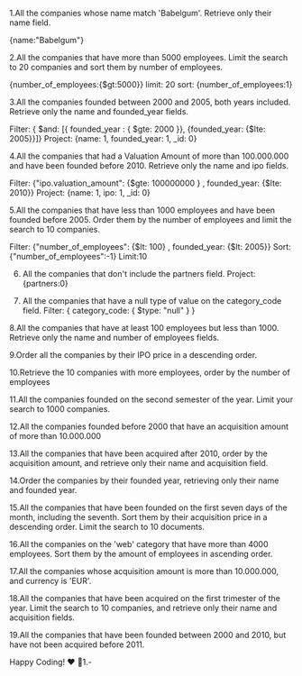 1.All the companies whose name match 'Babelgum'. Retrieve only their name field.

{name:"Babelgum"}

2.All the companies that have more than 5000 employees. Limit the search to 20 companies and sort them by number of employees.

{number_of_employees:{$gt:5000}}
limit: 20
sort: {number_of_employees:1}

3.All the companies founded between 2000 and 2005, both years included. Retrieve only the name and founded_year fields.

Filter: { $and: [{ founded_year : { $gte: 2000 }}, {founded_year: {$lte: 2005}}]}
Project: {name: 1, founded_year: 1, _id: 0}

4.All the companies that had a Valuation Amount of more than 100.000.000 and have been founded before 2010. Retrieve only the name and ipo fields.

Filter: {"ipo.valuation_amount": {$gte: 100000000 } , founded_year: {$lte: 2010}} 
Project: {name: 1, ipo: 1, _id: 0}

5.All the companies that have less than 1000 employees and have been founded before 2005. Order them by the number of employees and limit the search to 10 companies.

Filter: {"number_of_employees": {$lt: 100} , founded_year: {$lt: 2005}}
Sort: {"number_of_employees":-1}
Limit:10

6. All the companies that don't include the partners field.
Project: {partners:0}

7. All the companies that have a null type of value on the category_code field.
Filter: { category_code: { $type: "null" } }

8.All the companies that have at least 100 employees but less than 1000. Retrieve only the name and number of employees fields.

9.Order all the companies by their IPO price in a descending order.

10.Retrieve the 10 companies with more employees, order by the number of employees

11.All the companies founded on the second semester of the year. Limit your search to 1000 companies.

12.All the companies founded before 2000 that have an acquisition amount of more than 10.000.000

13.All the companies that have been acquired after 2010, order by the acquisition amount, and retrieve only their name and acquisition field.

14.Order the companies by their founded year, retrieving only their name and founded year.

15.All the companies that have been founded on the first seven days of the month, including the seventh. Sort them by their acquisition price in a descending order. Limit the search to 10 documents.

16.All the companies on the 'web' category that have more than 4000 employees. Sort them by the amount of employees in ascending order.

17.All the companies whose acquisition amount is more than 10.000.000, and currency is 'EUR'.

18.All the companies that have been acquired on the first trimester of the year. Limit the search to 10 companies, and retrieve only their name and acquisition fields.

19.All the companies that have been founded between 2000 and 2010, but have not been acquired before 2011.

Happy Coding! :heart: :rocket:1.- 
